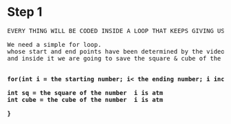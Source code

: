 # Step 1
<pre>
EVERY THING WILL BE CODED INSIDE A LOOP THAT KEEPS GIVING US THE NEXT NUMBER TO CHECK.

We need a simple for loop.  
whose start and end points have been determined by the video
and inside it we are going to save the square & cube of the number to 2 separate ints

<strong>
for(int i = the starting number; i< the ending number; i increment by 1 ) {

int sq = the square of the number  <b>i</b> is atm
int cube = the cube of the number  <b>i</b> is atm

}
</strong>


</pre>
